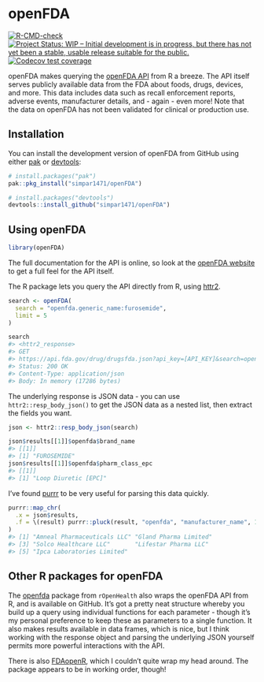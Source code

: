
<!-- README.md is generated from README.Rmd. Please edit that file -->

# openFDA

<!-- badges: start -->

[![R-CMD-check](https://github.com/simpar1471/openFDA/actions/workflows/R-CMD-check.yaml/badge.svg)](https://github.com/simpar1471/openFDA/actions/workflows/R-CMD-check.yaml)
[![Project Status: WIP – Initial development is in progress, but there
has not yet been a stable, usable release suitable for the
public.](https://www.repostatus.org/badges/latest/wip.svg)](https://www.repostatus.org/#wip)
[![Codecov test
coverage](https://codecov.io/gh/simpar1471/openFDA/graph/badge.svg)](https://app.codecov.io/gh/simpar1471/openFDA)
<!-- badges: end -->

openFDA makes querying the [openFDA API](https://open.fda.gov/apis/)
from R a breeze. The API itself serves publicly available data from the
FDA about foods, drugs, devices, and more. This data includes data such
as recall enforcement reports, adverse events, manufacturer details,
and - again - even more! Note that the data on openFDA has not been
validated for clinical or production use.

## Installation

You can install the development version of openFDA from GitHub using
either [pak](https://pak.r-lib.org/) or
[devtools](https://devtools.r-lib.org/):

``` r
# install.packages("pak")
pak::pkg_install("simpar1471/openFDA")
```

``` r
# install.packages("devtools")
devtools::install_github("simpar1471/openFDA")
```

## Using openFDA

``` r
library(openFDA)
```

The full documentation for the API is online, so look at the [openFDA
website](https://open.fda.gov/apis/) to get a full feel for the API
itself.

The R package lets you query the API directly from R, using
[httr2](https://httr2.r-lib.org/).

``` r
search <- openFDA(
  search = "openfda.generic_name:furosemide",
  limit = 5
)

search
#> <httr2_response>
#> GET
#> https://api.fda.gov/drug/drugsfda.json?api_key=[API_KEY]&search=openfda.generic_name:furosemide&limit=5
#> Status: 200 OK
#> Content-Type: application/json
#> Body: In memory (17286 bytes)
```

The underlying response is JSON data - you can use
`httr2::resp_body_json()` to get the JSON data as a nested list, then
extract the fields you want.

``` r
json <- httr2::resp_body_json(search)

json$results[[1]]$openfda$brand_name
#> [[1]]
#> [1] "FUROSEMIDE"
json$results[[1]]$openfda$pharm_class_epc
#> [[1]]
#> [1] "Loop Diuretic [EPC]"
```

I’ve found [purrr](https://purrr.tidyverse.org/) to be very useful for
parsing this data quickly.

``` r
purrr::map_chr(
  .x = json$results, 
  .f = \(result) purrr::pluck(result, "openfda", "manufacturer_name", 1)
)
#> [1] "Amneal Pharmaceuticals LLC" "Gland Pharma Limited"      
#> [3] "Solco Healthcare LLC"       "Lifestar Pharma LLC"       
#> [5] "Ipca Laboratories Limited"
```

## Other R packages for openFDA

The [openfda](https://github.com/rOpenHealth/openfda) package from
`rOpenHealth` also wraps the openFDA API from R, and is available on
GitHub. It’s got a pretty neat structure whereby you build up a query
using individual functions for each parameter - though it’s my personal
preference to keep these as parameters to a single function. It also
makes results available in data frames, which is nice, but I think
working with the response object and parsing the underlying JSON
yourself permits more powerful interactions with the API.

There is also [FDAopenR](https://github.com/ck2136/FDAopenR/), which I
couldn’t quite wrap my head around. The package appears to be in working
order, though!
